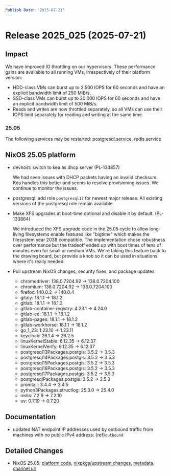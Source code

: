 ```yaml
---
Publish Date: '2025-07-21'
---
```



# Release 2025_025 (2025-07-21)

## Impact

We have improved IO throttling on our hypervisors. These performance gains
are available to all running VMs, irrespectively of their platform version:

  * HDD-class VMs can burst up to 2.500 IOPS for 60 seconds and
    have an explicit bandwidth limit of 250 MiB/s.
  * SSD-class VMs can burst up to 20.000 IOPS for 60 seconds
    and have an explicit bandwidth limit of 500 MiB/s.
  * Reads and writes are now throttled separately, so all VMs
    can use their IOPS limit separately for reading and
    writing at the same time.


### 25.05

The following services may be restarted: postgresql.service, redis.service


## NixOS 25.05 platform

- devhost: switch to kea as dhcp server (PL-133857)

  We had seen issues with DHCP packets having an invalid checksum. Kea handles this better and seems to resolve provisioning issues.
  We continue to monitor the issues.

- postgresql: add role `postgresql17` for newest major release. All existing versions of the postgresql role remain available.

- Make XFS upgrades at boot-time optional and disable it by default.  (PL-133864)

  We introduced the XFS upgrade code in the 25.05 cycle to allow long-living
  filesystems enable features like "bigtime" which makes the filesystem
  year 2038 compatible. The implementation chose robustness over performance
  but the tradeoff ended up with boot times of tens of minutes even for
  small or medium VMs. We're taking this feature back to the drawing board,
  but provide a knob so it can be used in situations where it's really needed.

- Pull upstream NixOS changes, security fixes, and package updates:
    - chromedriver: 138.0.7204.92 -> 138.0.7204.100
    - chromium: 138.0.7204.92 -> 138.0.7204.100
    - firefox: 140.0.2 -> 140.0.4
    - gitaly: 18.1.1 -> 18.1.2
    - gitlab: 18.1.1 -> 18.1.2
    - gitlab-container-registry: 4.23.1 -> 4.24.0
    - gitlab-ee: 18.1.1 -> 18.1.2
    - gitlab-pages: 18.1.1 -> 18.1.2
    - gitlab-workhorse: 18.1.1 -> 18.1.2
    - go_1_23: 1.23.10 -> 1.23.11
    - keycloak: 26.1.4 -> 26.2.5
    - linuxKernelStable: 6.12.35 -> 6.12.37
    - linuxKernelVerify: 6.12.35 -> 6.12.37
    - postgresql13Packages.postgis: 3.5.2 -> 3.5.3
    - postgresql14Packages.postgis: 3.5.2 -> 3.5.3
    - postgresql15Packages.postgis: 3.5.2 -> 3.5.3
    - postgresql16Packages.postgis: 3.5.2 -> 3.5.3
    - postgresql17Packages.postgis: 3.5.2 -> 3.5.3
    - postgresqlPackages.postgis: 3.5.2 -> 3.5.3
    - promtail: 3.4.4 -> 3.4.5
    - python3Packages.structlog: 25.3.0 -> 25.4.0
    - redis: 7.2.9 -> 7.2.10
    - uv: 0.7.19 -> 0.7.20


## Documentation

- updated NAT endpoint IP addresses used by outbound traffic from machines with no public IPv4 address: {ref}`outbound`

## Detailed Changes

- NixOS 25.05: [platform code](https://github.com/flyingcircusio/fc-nixos/compare/29c53792b6a771323069b374d5b0ff83b40957a3...8cbd8224e1962895f3a89b35478fa93dcadf1ecb), [nixpkgs/upstream changes](https://github.com/flyingcircusio/nixpkgs/compare/5456fd668551c2c244499b9e7e91eacc1b9a75ee...5b84c538023d45435b912c2613cb6ce3ed4160b5), [metadata](https://my.flyingcircus.io/releases/metadata/fc-25.05-production/2025_025), [channel url](https://hydra.flyingcircus.io/build/7988790/download/1/nixexprs.tar.xz)


